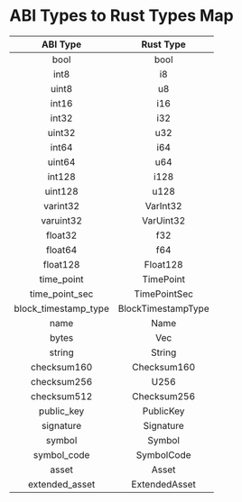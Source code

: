 # ABI Types to Rust Types Map

|         ABI Type     |   Rust Type    |
|:--------------------:|:------------------:|
|         bool         |        bool        |
|         int8         |         i8         |
|         uint8        |         u8         |
|         int16        |         i16        |
|         int32        |         i32        |
|        uint32        |         u32        |
|         int64        |         i64        |
|        uint64        |         u64        |
|        int128        |        i128        |
|        uint128       |        u128        |
|       varint32       |      VarInt32      |
|       varuint32      |      VarUint32     |
|        float32       |         f32        |
|        float64       |         f64        |
|       float128       |      Float128      |
|      time_point      |      TimePoint     |
|    time_point_sec    |    TimePointSec    |
| block_timestamp_type | BlockTimestampType |
|         name         |        Name        |
|         bytes        |      Vec<u8>       |
|        string        |       String       |
|      checksum160     |     Checksum160    |
|      checksum256     |        U256        |
|      checksum512     |     Checksum256    |
|      public_key      |      PublicKey     |
|       signature      |      Signature     |
|        symbol        |       Symbol       |
|      symbol_code     |     SymbolCode     |
|         asset        |        Asset       |
|    extended_asset    |    ExtendedAsset   |
